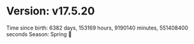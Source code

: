 # Version: v17.5.20
Time since birth: 6382 days, 153169 hours, 9190140 minutes, 551408400 seconds
Season: Spring 🌸
